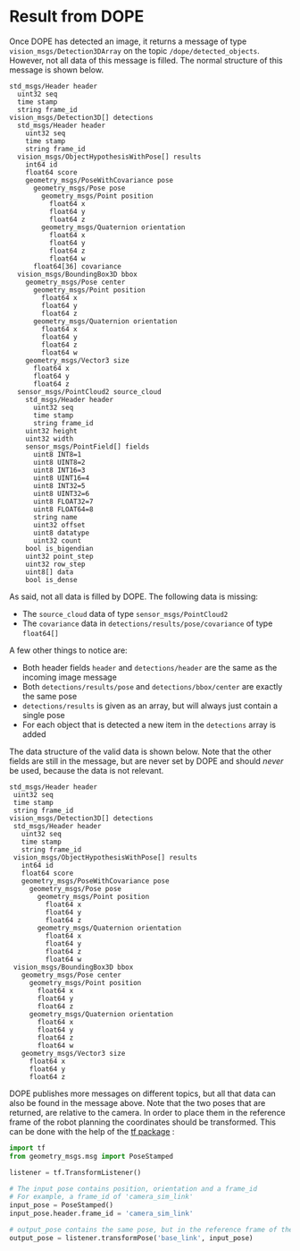 # Result from DOPE
Once DOPE has detected an image, it returns a message of type `vision_msgs/Detection3DArray` on the topic `/dope/detected_objects`. However, not all data of this message is filled. The normal structure of this message is shown below.
```
std_msgs/Header header
  uint32 seq
  time stamp
  string frame_id
vision_msgs/Detection3D[] detections
  std_msgs/Header header
    uint32 seq
    time stamp
    string frame_id
  vision_msgs/ObjectHypothesisWithPose[] results
    int64 id
    float64 score
    geometry_msgs/PoseWithCovariance pose
      geometry_msgs/Pose pose
        geometry_msgs/Point position
          float64 x
          float64 y
          float64 z
        geometry_msgs/Quaternion orientation
          float64 x
          float64 y
          float64 z
          float64 w
      float64[36] covariance
  vision_msgs/BoundingBox3D bbox
    geometry_msgs/Pose center
      geometry_msgs/Point position
        float64 x
        float64 y
        float64 z
      geometry_msgs/Quaternion orientation
        float64 x
        float64 y
        float64 z
        float64 w
    geometry_msgs/Vector3 size
      float64 x
      float64 y
      float64 z
  sensor_msgs/PointCloud2 source_cloud
    std_msgs/Header header
      uint32 seq
      time stamp
      string frame_id
    uint32 height
    uint32 width
    sensor_msgs/PointField[] fields
      uint8 INT8=1
      uint8 UINT8=2
      uint8 INT16=3
      uint8 UINT16=4
      uint8 INT32=5
      uint8 UINT32=6
      uint8 FLOAT32=7
      uint8 FLOAT64=8
      string name
      uint32 offset
      uint8 datatype
      uint32 count
    bool is_bigendian
    uint32 point_step
    uint32 row_step
    uint8[] data
    bool is_dense
```

As said, not all data is filled by DOPE. The following data is missing:
 - The `source_cloud` data of type `sensor_msgs/PointCloud2`
 - The `covariance` data in `detections/results/pose/covariance` of type `float64[]`

A few other things to notice are:
 - Both header fields `header` and `detections/header` are the same as the incoming image message
 - Both `detections/results/pose` and `detections/bbox/center` are exactly the same pose
 - `detections/results` is given as an array, but will always just contain a single pose
 - For each object that is detected a new item in the `detections` array is added

The data structure of the valid data is shown below. Note that the other fields are still in the message, but are never set by DOPE and should _never_ be used, because the data is not relevant.
 ```
std_msgs/Header header
  uint32 seq
  time stamp
  string frame_id
vision_msgs/Detection3D[] detections
  std_msgs/Header header
    uint32 seq
    time stamp
    string frame_id
  vision_msgs/ObjectHypothesisWithPose[] results
    int64 id
    float64 score
    geometry_msgs/PoseWithCovariance pose
      geometry_msgs/Pose pose
        geometry_msgs/Point position
          float64 x
          float64 y
          float64 z
        geometry_msgs/Quaternion orientation
          float64 x
          float64 y
          float64 z
          float64 w
  vision_msgs/BoundingBox3D bbox
    geometry_msgs/Pose center
      geometry_msgs/Point position
        float64 x
        float64 y
        float64 z
      geometry_msgs/Quaternion orientation
        float64 x
        float64 y
        float64 z
        float64 w
    geometry_msgs/Vector3 size
      float64 x
      float64 y
      float64 z
```

DOPE publishes more messages on different topics, but all that data can also be found in the message above. Note that the two poses that are returned, are relative to the camera. In order to place them in the reference frame of the robot planning the coordinates should be transformed. This can be done with the help of the [tf package](http://wiki.ros.org/tf) :
```python
import tf
from geometry_msgs.msg import PoseStamped

listener = tf.TransformListener()

# The input pose contains position, orientation and a frame_id
# For example, a frame_id of 'camera_sim_link'
input_pose = PoseStamped()
input_pose.header.frame_id = 'camera_sim_link'

# output_pose contains the same pose, but in the reference frame of the base_link
output_pose = listener.transformPose('base_link', input_pose)
```